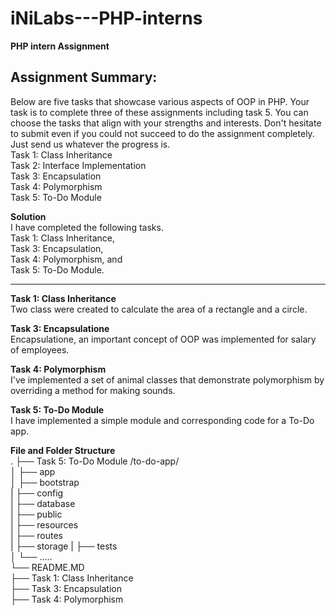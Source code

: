 # iNiLabs---PHP-interns

**PHP intern Assignment**  
  
Assignment Summary:  
------------------------------------------------------------------------------------------------------------
Below are five tasks that showcase various aspects of OOP in PHP. Your task is to complete three of these assignments including task 5. You can choose the tasks that align with your strengths and interests. Don't hesitate to submit even if you could not succeed to do the assignment completely. Just send us whatever the progress is.  
Task 1: Class Inheritance  
Task 2: Interface Implementation  
Task 3: Encapsulation  
Task 4: Polymorphism  
Task 5: To-Do Module  

  
**Solution**  
I have completed the following tasks.  
Task 1: Class Inheritance,  
Task 3: Encapsulation,   
Task 4: Polymorphism, and  
Task 5: To-Do Module. 

-----------------------------------------------------------------------------------------------------------  
**Task 1: Class Inheritance**  
Two class were created to calculate the area of a rectangle and a circle.   

**Task 3: Encapsulatione**    
Encapsulatione, an important concept of OOP was implemented for salary of employees.   

**Task 4: Polymorphism**  
I've implemented a set of animal classes that demonstrate polymorphism by overriding a method for making sounds.  

**Task 5: To-Do Module**  
I have implemented a simple module and corresponding code for a To-Do app. 

**File and Folder Structure**  
.
├── Task 5: To-Do Module /to-do-app/                      
│   ├── app              
│   ├── bootstrap    
|   ├── config  
|   ├── database  
|   ├── public  
|   ├── resources  
|   ├── routes  
|   ├── storage 
|   ├── tests  
│   └── .....  
└── README.MD  
├── Task 1: Class Inheritance  
├── Task 3: Encapsulation  
├── Task 4: Polymorphism  
